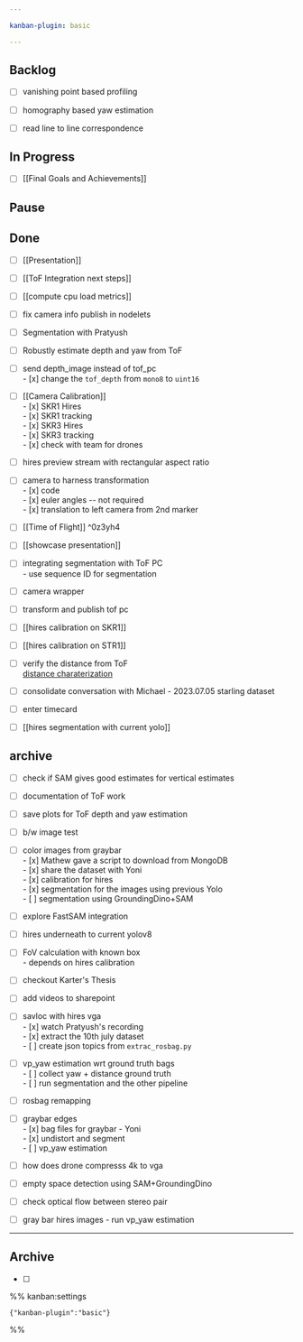 ```yaml
---

kanban-plugin: basic

---
```


## Backlog

- [ ] vanishing point based profiling
- [ ] homography based yaw estimation
- [ ] read line to line correspondence


## In Progress

- [ ] [[Final Goals and Achievements]]


## Pause



## Done

- [ ] [[Presentation]]
- [ ] [[ToF Integration next steps]]
- [ ] [[compute cpu load metrics]]
- [ ] fix camera info publish in nodelets
- [ ] Segmentation with Pratyush
- [ ] Robustly estimate depth and yaw from ToF
- [ ] send depth_image instead of tof_pc<br>- [x] change the `tof_depth` from `mono8` to `uint16`
- [ ] [[Camera Calibration]]<br>- [x]  SKR1 Hires <br>- [x]  SKR1 tracking<br>- [x]  SKR3 Hires<br>- [x]  SKR3 tracking<br>- [x]  check with team for drones
- [ ] hires preview stream with rectangular aspect ratio
- [ ] camera to harness transformation<br>- [x] code <br>- [x] euler angles -- not required<br>- [x] translation to left camera from 2nd marker
- [ ] [[Time of Flight]] ^0z3yh4
- [ ] [[showcase presentation]]
- [ ] integrating segmentation with ToF PC<br>- use sequence ID for segmentation
- [ ] camera wrapper
- [ ] transform and publish tof pc
- [ ] [[hires calibration on SKR1]]
- [ ] [[hires calibration on STR1]]
- [ ] verify the distance from ToF<br>[distance charaterization](https://docs.google.com/spreadsheets/d/1Z4md_isMuGlsjRxvag8epsKHRNfii5nQlp1vZVF5CNQ/edit#gid=0)
- [ ] consolidate conversation with Michael - 2023.07.05 starling dataset
- [ ] enter timecard
- [ ] [[hires segmentation with current yolo]]


## archive

- [ ] check if SAM gives good estimates for vertical estimates
- [ ] documentation of ToF work
- [ ] save plots for ToF depth and yaw estimation
- [ ] b/w image test
- [ ] color images from graybar<br>- [x] Mathew gave a script to download from MongoDB<br>- [x] share the dataset with Yoni<br>- [x] calibration for hires<br>- [x] segmentation for the images using previous Yolo<br>- [ ] segmentation using GroundingDino+SAM
- [ ] explore FastSAM integration
- [ ] hires underneath to current yolov8
- [ ] FoV calculation with known box<br>- depends on hires calibration
- [ ] checkout Karter's Thesis
- [ ] add videos to sharepoint
- [ ] savloc with hires vga<br>- [x] watch Pratyush's recording<br>- [x] extract the 10th july dataset<br>- [ ] create json topics from `extrac_rosbag.py`
- [ ] vp_yaw estimation wrt ground truth bags<br>- [ ]  collect yaw + distance ground truth<br>- [ ]  run segmentation and the other pipeline
- [ ] rosbag remapping
- [ ] graybar edges<br>- [x] bag files for graybar - Yoni<br>- [x] undistort and segment<br>- [ ] vp_yaw estimation
- [ ] how does drone compresss 4k to vga
- [ ] empty space detection using SAM+GroundingDino
- [ ] check optical flow between stereo pair
- [ ] gray bar hires images - run vp_yaw estimation


***

## Archive

- [ ] 

%% kanban:settings
```
{"kanban-plugin":"basic"}
```
%%